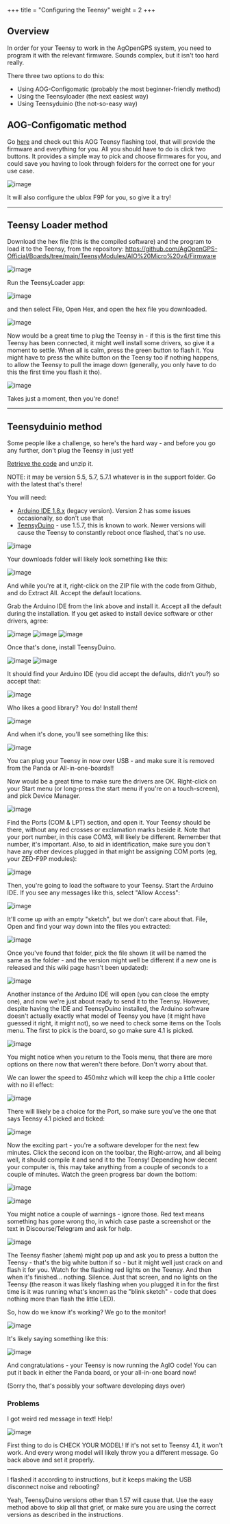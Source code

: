 +++
title = "Configuring the Teensy"
weight = 2
+++

## Overview

In order for your Teensy to work in the AgOpenGPS system, you need to program it
with the relevant firmware. Sounds complex, but it isn't too hard really.

There three two options to do this:

- Using AOG-Configomatic (probably the most beginner-friendly method)
- Using the Teensyloader (the next easiest way)
- Using Teensyduinio (the not-so-easy way)

## AOG-Configomatic method

Go [here](https://github.com/lansalot/AOGConfigOMatic/releases) and check out
this AOG Teensy flashing tool, that will provide the firmware and everything for
you. All you should have to do is click two buttons. It provides a simple way to
pick and choose firmwares for you, and could save you having to look through
folders for the correct one for your use case.

![image](../img/teensy-flasher.png)

It will also configure the ublox F9P for you, so give it a try!

---

## Teensy Loader method

Download the hex file (this is the compiled software) and the program to load it
to the Teensy, from the repository:
https://github.com/AgOpenGPS-Official/Boards/tree/main/TeensyModules/AIO%20Micro%20v4/Firmware

![image](../img/github-teensy-firmware.png)

Run the TeensyLoader app:

![image](../img/teensy-loader.png)

and then select File, Open Hex, and open the hex file you downloaded.

![image](../img/teensy-loader.png)

Now would be a great time to plug the Teensy in - if this is the first time this
Teensy has been connected, it might well install some drivers, so give it a
moment to settle. When all is calm, press the green button to flash it. You
might have to press the white button on the Teensy too if nothing happens, to
allow the Teensy to pull the image down (generally, you only have to do this the
first time you flash it tho).

![image](../img/teensy-program-button.png)

Takes just a moment, then you're done!

---

## Teensyduinio method

Some people like a challenge, so here's the hard way - and before you go any
further, don't plug the Teensy in just yet!

[Retrieve the code](https://github.com/AgOpenGPS-Official/Boards/archive/refs/heads/main.zip)
and unzip it.

NOTE: it may be version 5.5, 5.7, 5.7.1 whatever is in the support folder. Go
with the latest that's there!

You will need:

- [Arduino IDE 1.8.x](https://www.arduino.cc/en/software) (legacy version).
  Version 2 has some issues occasionally, so don't use that
- [TeensyDuino](https://www.pjrc.com/teensy/td_157/TeensyduinoInstall.exe) - use
  1.5.7, this is known to work. Newer versions will cause the Teensy to
  constantly reboot once flashed, that's no use.

![image](../../../img/arduino-legacy-ide-download.png)

Your downloads folder will likely look something like this:

![image](../../../img/arduino-download-folder.png)

And while you're at it, right-click on the ZIP file with the code from Github,
and do Extract All. Accept the default locations.

Grab the Arduino IDE from the link above and install it. Accept all the default
during the installation. If you get asked to install device software or other
drivers, agree:

![image](../../../img/arduino-device-software-1.png)
![image](../../../img/arduino-device-software-2.png)
![image](../../../img/arduino-device-software-3.png)

Once that's done, install TeensyDuino.

![image](../../../img/teensyduino-installer.png)
![image](../../../img/teensyduino-install-serial-driver.png)

It should find your Arduino IDE (you did accept the defaults, didn't you?) so
accept that:

![image](../../../img/teensyduino-arduino-folder.png)

Who likes a good library? You do! Install them!

![image](../../../img/teensyduino-install-libraries.png)

And when it's done, you'll see something like this:

![image](../../../img/teensyduino-install-finished.png)

You can plug your Teensy in now over USB - and make sure it is removed from the
Panda or All-in-one-boards!!

Now would be a great time to make sure the drivers are OK. Right-click on your
Start menu (or long-press the start menu if you're on a touch-screen), and pick
Device Manager.

![image](../../../img/windows-device-manager.png)

Find the Ports (COM & LPT) section, and open it. Your Teensy should be there,
without any red crosses or exclamation marks beside it. Note that your port
number, in this case COM3, will likely be different. Remember that number, it's
important. Also, to aid in identification, make sure you don't have any other
devices plugged in that might be assigning COM ports (eg, your ZED-F9P modules):

![image](../../../img/device-manager-ports.png)

Then, you're going to load the software to your Teensy. Start the Arduino IDE.
If you see any messages like this, select "Allow Access":

![image](../../../img/arduino-java-firewall.png)

It'll come up with an empty "sketch", but we don't care about that. File, Open
and find your way down into the files you extracted:

![image](../../../img/arduino-open-sketch-folder.png)

Once you've found that folder, pick the file shown (it will be named the same as
the folder - and the version might well be different if a new one is released
and this wiki page hasn't been updated):

![image](../../../img/arduino-open-sketch.png)

Another instance of the Arduino IDE will open (you can close the empty one), and
now we're just about ready to send it to the Teensy. However, despite having the
IDE and TeensyDuino installed, the Arduino software doesn't actually exactly
what model of Teensy you have (it might have guessed it right, it might not), so
we need to check some items on the Tools menu. The first to pick is the board,
so go make sure 4.1 is picked.

![image](../../../img/arduino-select-board.png)

You might notice when you return to the Tools menu, that there are more options
on there now that weren't there before. Don't worry about that.

We can lower the speed to 450mhz which will keep the chip a little cooler with
no ill effect:

![image](../../../img/arduino-select-cpu-speed.png)

There will likely be a choice for the Port, so make sure you've the one that
says Teensy 4.1 picked and ticked:

![image](../../../img/arduino-select-port.png)

Now the exciting part - you're a software developer for the next few minutes.
Click the second icon on the toolbar, the Right-arrow, and all being well, it
should compile it and send it to the Teensy! Depending how decent your computer
is, this may take anything from a couple of seconds to a couple of minutes.
Watch the green progress bar down the bottom:

![image](../../../img/arduino-toolbar.png)

![image](../../../img/arduino-upload.png)

You might notice a couple of warnings - ignore those. Red text means something
has gone wrong tho, in which case paste a screenshot or the text in
Discourse/Telegram and ask for help.

![image](../../../img/arduino-teensy-flasher.png)

The Teensy flasher (ahem) might pop up and ask you to press a button the
Teensy - that's the big white button if so - but it might well just crack on and
flash it for you. Watch for the flashing red lights on the Teensy. And then when
it's finished... nothing. Silence. Just that screen, and no lights on the Teensy
(the reason it was likely flashing when you plugged it in for the first time is
it was running what's known as the "blink sketch" - code that does nothing more
than flash the little LED).

So, how do we know it's working? We go to the monitor!

![image](../../../img/arduino-menu-serial-monitor.png)

It's likely saying something like this:

![image](../../../img/arduino-serial-monitor.png)

And congratulations - your Teensy is now running the AgIO code! You can put it
back in either the Panda board, or your all-in-one board now!

(Sorry tho, that's possibly your software developing days over)

### Problems

I got weird red message in text! Help!

![image](../../../img/arduino-problems.png)

First thing to do is CHECK YOUR MODEL! If it's not set to Teensy 4.1, it won't
work. And every wrong model will likely throw you a different message. Go back
above and set it properly.

---

I flashed it according to instructions, but it keeps making the USB disconnect
noise and rebooting?

Yeah, TeensyDuino versions other than 1.57 will cause that. Use the easy method
above to skip all that grief, or make sure you are using the correct versions as
described in the instructions.
